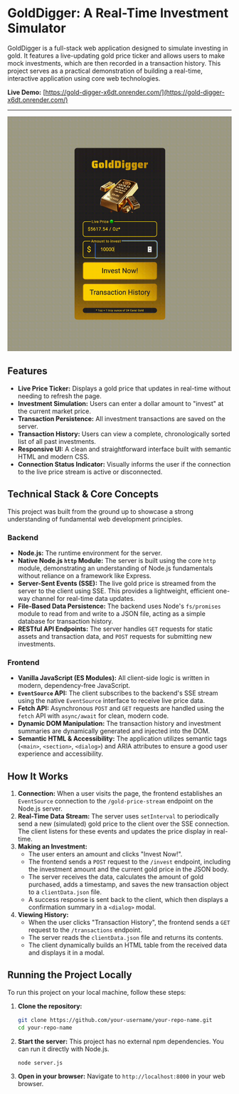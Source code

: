# GoldDigger: A Real-Time Investment Simulator

GoldDigger is a full-stack web application designed to simulate investing in gold. It features a live-updating gold price ticker and allows users to make mock investments, which are then recorded in a transaction history. This project serves as a practical demonstration of building a real-time, interactive application using core web technologies.

**Live Demo:** [https://gold-digger-x6dt.onrender.com/](https://gold-digger-x6dt.onrender.com/)

---

![GoldDigger Application Screenshot](./demo.gif)

## Features

*   **Live Price Ticker:** Displays a gold price that updates in real-time without needing to refresh the page.
*   **Investment Simulation:** Users can enter a dollar amount to "invest" at the current market price.
*   **Transaction Persistence:** All investment transactions are saved on the server.
*   **Transaction History:** Users can view a complete, chronologically sorted list of all past investments.
*   **Responsive UI:** A clean and straightforward interface built with semantic HTML and modern CSS.
*   **Connection Status Indicator:** Visually informs the user if the connection to the live price stream is active or disconnected.

## Technical Stack & Core Concepts

This project was built from the ground up to showcase a strong understanding of fundamental web development principles.

### Backend

*   **Node.js:** The runtime environment for the server.
*   **Native Node.js `http` Module:** The server is built using the core `http` module, demonstrating an understanding of Node.js fundamentals without reliance on a framework like Express.
*   **Server-Sent Events (SSE):** The live gold price is streamed from the server to the client using SSE. This provides a lightweight, efficient one-way channel for real-time data updates.
*   **File-Based Data Persistence:** The backend uses Node's `fs/promises` module to read from and write to a JSON file, acting as a simple database for transaction history.
*   **RESTful API Endpoints:** The server handles `GET` requests for static assets and transaction data, and `POST` requests for submitting new investments.

### Frontend

*   **Vanilla JavaScript (ES Modules):** All client-side logic is written in modern, dependency-free JavaScript.
*   **`EventSource` API:** The client subscribes to the backend's SSE stream using the native `EventSource` interface to receive live price data.
*   **Fetch API:** Asynchronous `POST` and `GET` requests are handled using the `fetch` API with `async/await` for clean, modern code.
*   **Dynamic DOM Manipulation:** The transaction history and investment summaries are dynamically generated and injected into the DOM.
*   **Semantic HTML & Accessibility:** The application utilizes semantic tags (`<main>`, `<section>`, `<dialog>`) and ARIA attributes to ensure a good user experience and accessibility.

## How It Works

1.  **Connection:** When a user visits the page, the frontend establishes an `EventSource` connection to the `/gold-price-stream` endpoint on the Node.js server.
2.  **Real-Time Data Stream:** The server uses `setInterval` to periodically send a new (simulated) gold price to the client over the SSE connection. The client listens for these events and updates the price display in real-time.
3.  **Making an Investment:**
    *   The user enters an amount and clicks "Invest Now!".
    *   The frontend sends a `POST` request to the `/invest` endpoint, including the investment amount and the current gold price in the JSON body.
    *   The server receives the data, calculates the amount of gold purchased, adds a timestamp, and saves the new transaction object to a `clientData.json` file.
    *   A success response is sent back to the client, which then displays a confirmation summary in a `<dialog>` modal.
4.  **Viewing History:**
    *   When the user clicks "Transaction History", the frontend sends a `GET` request to the `/transactions` endpoint.
    *   The server reads the `clientData.json` file and returns its contents.
    *   The client dynamically builds an HTML table from the received data and displays it in a modal.

## Running the Project Locally

To run this project on your local machine, follow these steps:

1.  **Clone the repository:**
    ```bash
    git clone https://github.com/your-username/your-repo-name.git
    cd your-repo-name
    ```

2.  **Start the server:**
    This project has no external npm dependencies. You can run it directly with Node.js.
    ```bash
    node server.js
    ```

3.  **Open in your browser:**
    Navigate to `http://localhost:8000` in your web browser.